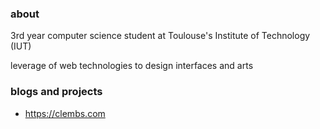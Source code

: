 ### about
3rd year computer science student at Toulouse's Institute of Technology (IUT)

leverage of web technologies to design interfaces and arts

### blogs and projects
- https://clembs.com
